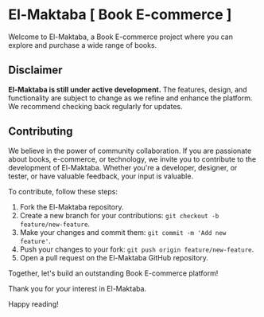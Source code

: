 # El-Maktaba [ Book E-commerce ]

Welcome to El-Maktaba, a Book E-commerce project where you can explore and purchase a wide range of books. 

## Disclaimer

**El-Maktaba is still under active development.** The features, design, and functionality are subject to change as we refine and enhance the platform. We recommend checking back regularly for updates.

## Contributing

We believe in the power of community collaboration. If you are passionate about books, e-commerce, or technology, we invite you to contribute to the development of El-Maktaba. Whether you're a developer, designer, or tester, or have valuable feedback, your input is valuable.

To contribute, follow these steps:

1. Fork the El-Maktaba repository.
2. Create a new branch for your contributions: `git checkout -b feature/new-feature`.
3. Make your changes and commit them: `git commit -m 'Add new feature'`.
4. Push your changes to your fork: `git push origin feature/new-feature`.
5. Open a pull request on the El-Maktaba GitHub repository.

Together, let's build an outstanding Book E-commerce platform!

Thank you for your interest in El-Maktaba.

Happy reading!
